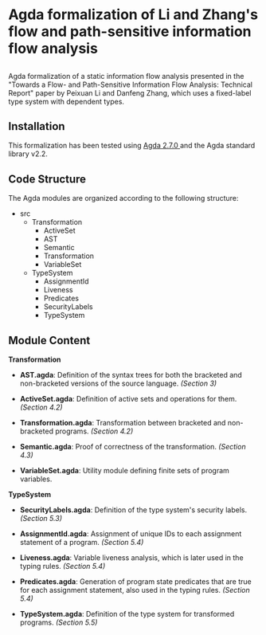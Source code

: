 # Agda formalization of Li and Zhang's flow and path-sensitive information flow analysis
## 
Agda formalization of a static information flow analysis presented in the "Towards a Flow- and Path-Sensitive Information Flow Analysis: Technical Report" paper by Peixuan Li and Danfeng Zhang, which uses a fixed-label type system with dependent types.

## Installation
This formalization has been tested using 
<a href="https://agda.readthedocs.io/en/v2.7.0/getting-started/installation.html"> Agda 2.7.0 </a> and the Agda standard library v2.2. 

## Code Structure
The Agda modules are organized according to the following structure:

* src
    * Transformation
        * ActiveSet
        * AST
        * Semantic
        * Transformation
        * VariableSet
    * TypeSystem
        * AssignmentId
        * Liveness
        * Predicates
        * SecurityLabels
        * TypeSystem

## Module Content

**Transformation**

* **AST.agda**: Definition of the syntax trees for both the bracketed and non-bracketed versions of the source language. _(Section 3)_

* **ActiveSet.agda**: Definition of active sets and operations for them. _(Section 4.2)_

* **Transformation.agda**: Transformation between bracketed and non-bracketed programs. _(Section 4.2)_

* **Semantic.agda**: Proof of correctness of the transformation. _(Section 4.3)_

* **VariableSet.agda**: Utility module defining finite sets of program variables.

**TypeSystem**

* **SecurityLabels.agda**: Definition of the type system's security labels. _(Section 5.3)_

* **AssignmentId.agda**: Assignment of unique IDs to each assignment statement of a program. _(Section 5.4)_

* **Liveness.agda**: Variable liveness analysis, which is later used in the typing rules. _(Section 5.4)_

* **Predicates.agda**: Generation of program state predicates that are true for each assignment statement, also used in the typing rules. _(Section 5.4)_

* **TypeSystem.agda**: Definition of the type system for transformed programs. _(Section 5.5)_